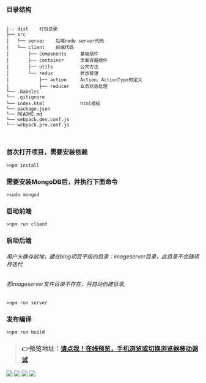 ### 目录结构
```

|-- dist    打包目录
├── src
│   └── server    后端node server代码
│   └── client    前端代码
│       ├── components     基础组件
│       ├── container      页面容器组件
│       ├── utils          公共方法
│       └── redux          状态管理
│           ├── action     Action、ActionType的定义
│           ├── reducer    业务状态处理
└── .babelrc
└── .gitignore
└── index.html             html模板
└── package.json
└── README.md
└── webpack.dev.conf.js    
└── webpack.pro.conf.js  

  
```

### 首次打开项目，需要安装依赖
```
>npm install
```
### 需要安装MongoDB后，并执行下面命令
```
>sudo mongod
```

### 启动前端
```
>npm run client
```

### 启动后端
###### 用户头像存放地，建在blog项目平级的目录：imageserver目录，此目录不会随项目迭代
###### 若imageserver文件目录不存在，将自动创建目录,
```
>npm run server
```

### 发布编译
```
>npm run build
```

>### 👉预览地址：[请点我！在线预览，手机浏览或切换浏览器移动调试](http://blog.wangjia.club)
![](http://chuantu.biz/t6/327/1528619511x-1566688419.png)
![](http://chuantu.biz/t6/327/1528619746x-1566688419.png)
![](http://chuantu.biz/t6/327/1528619837x-1566688419.png)
![](http://chuantu.biz/t6/327/1528619864x-1566688419.png)

